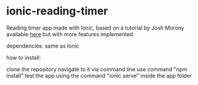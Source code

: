 # ionic-reading-timer
Reading timer app made with Ionic, based on a tutorial by Josh Morony available [here](https://www.joshmorony.com/creating-a-time-tracking-app-in-3-hours-and-57-minutes/) but with more features implemented

dependencies: same as Ionic

how to install:

clone the repository
navigate to it via command line
use command "npm install"
test the app using the command "ionic serve" inside the app folder

